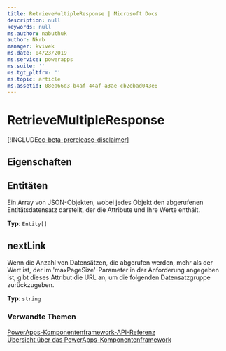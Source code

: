 ```yaml
---
title: RetrieveMultipleResponse | Microsoft Docs
description: null
keywords: null
ms.author: nabuthuk
author: Nkrb
manager: kvivek
ms.date: 04/23/2019
ms.service: powerapps
ms.suite: ''
ms.tgt_pltfrm: ''
ms.topic: article
ms.assetid: 08ea66d3-b4af-44af-a3ae-cb2ebad043e8
---
```


# <a name="retrievemultipleresponse"></a>RetrieveMultipleResponse

[!INCLUDE[cc-beta-prerelease-disclaimer](../../../includes/cc-beta-prerelease-disclaimer.md)]

## <a name="properties"></a>Eigenschaften

## <a name="entities"></a>Entitäten

Ein Array von JSON-Objekten, wobei jedes Objekt den abgerufenen Entitätsdatensatz darstellt, der die Attribute und Ihre Werte enthält.

**Typ**: `Entity[]`

## <a name="nextlink"></a>nextLink

Wenn die Anzahl von Datensätzen, die abgerufen werden, mehr als der Wert ist, der im 'maxPageSize'-Parameter in der Anforderung angegeben ist, gibt dieses Attribut die URL an, um die folgenden Datensatzgruppe zurückzugeben.

**Typ**: `string`


### <a name="related-topics"></a>Verwandte Themen

[PowerApps-Komponentenframework-API-Referenz](../reference/index.md)<br/>
[Übersicht über das PowerApps-Komponentenframework](../overview.md)